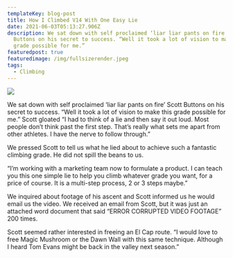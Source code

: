 ```yaml
---
templateKey: blog-post
title: How I Climbed V14 With One Easy Lie
date: 2021-06-03T05:13:27.906Z
description: We sat down with self proclaimed ‘liar liar pants on fire’ Scott
  Buttons on his secret to success. “Well it took a lot of vision to make this
  grade possible for me.”
featuredpost: true
featuredimage: /img/fullsizerender.jpeg
tags:
  - Climbing
---
```

![](/img/fullsizerender.jpeg)

We sat down with self proclaimed ‘liar liar pants on fire’ Scott Buttons on his secret to success. “Well it took a lot of vision to make this grade possible for me.” Scott gloated “I had to think of a lie and then say it out loud. Most people don’t think past the first step. That’s really what sets me apart from other athletes. I have the nerve to follow through.”



We pressed Scott to tell us what he lied about to achieve such a fantastic climbing grade. He did not spill the beans to us. 



“I’m working with a marketing team now to formulate a product. I can teach you this one simple lie to help you climb whatever grade you want, for a price of course. It is a multi-step process, 2 or 3 steps maybe.” 



We inquired about footage of his ascent and Scott informed us he would email us the video. We received an email from Scott, but it was just an attached word document that said “ERROR CORRUPTED VIDEO FOOTAGE” 200 times.



Scott seemed rather interested in freeing an El Cap route. “I would love to free Magic Mushroom or the Dawn Wall with this same technique. Although I heard Tom Evans might be back in the valley next season.”